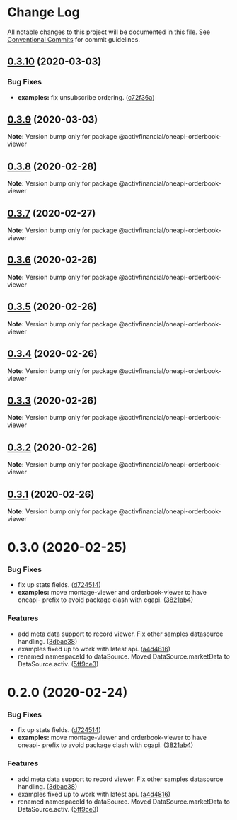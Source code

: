 # Change Log

All notable changes to this project will be documented in this file.
See [Conventional Commits](https://conventionalcommits.org) for commit guidelines.

## [0.3.10](https://github.com/activfinancial/one-api/compare/@activfinancial/oneapi-orderbook-viewer@0.3.9...@activfinancial/oneapi-orderbook-viewer@0.3.10) (2020-03-03)


### Bug Fixes

* **examples:** fix unsubscribe ordering. ([c72f36a](https://github.com/activfinancial/one-api/commit/c72f36a))





## [0.3.9](https://github.com/activfinancial/one-api/compare/@activfinancial/oneapi-orderbook-viewer@0.3.8...@activfinancial/oneapi-orderbook-viewer@0.3.9) (2020-03-03)

**Note:** Version bump only for package @activfinancial/oneapi-orderbook-viewer





## [0.3.8](https://github.com/activfinancial/one-api/compare/@activfinancial/oneapi-orderbook-viewer@0.3.7...@activfinancial/oneapi-orderbook-viewer@0.3.8) (2020-02-28)

**Note:** Version bump only for package @activfinancial/oneapi-orderbook-viewer





## [0.3.7](https://github.com/activfinancial/one-api/compare/@activfinancial/oneapi-orderbook-viewer@0.3.6...@activfinancial/oneapi-orderbook-viewer@0.3.7) (2020-02-27)

**Note:** Version bump only for package @activfinancial/oneapi-orderbook-viewer





## [0.3.6](https://github.com/activfinancial/one-api/compare/@activfinancial/oneapi-orderbook-viewer@0.3.5...@activfinancial/oneapi-orderbook-viewer@0.3.6) (2020-02-26)

**Note:** Version bump only for package @activfinancial/oneapi-orderbook-viewer





## [0.3.5](https://github.com/activfinancial/one-api/compare/@activfinancial/oneapi-orderbook-viewer@0.3.4...@activfinancial/oneapi-orderbook-viewer@0.3.5) (2020-02-26)

**Note:** Version bump only for package @activfinancial/oneapi-orderbook-viewer





## [0.3.4](https://github.com/activfinancial/one-api/compare/@activfinancial/oneapi-orderbook-viewer@0.3.3...@activfinancial/oneapi-orderbook-viewer@0.3.4) (2020-02-26)

**Note:** Version bump only for package @activfinancial/oneapi-orderbook-viewer





## [0.3.3](https://github.com/activfinancial/one-api/compare/@activfinancial/oneapi-orderbook-viewer@0.3.2...@activfinancial/oneapi-orderbook-viewer@0.3.3) (2020-02-26)

**Note:** Version bump only for package @activfinancial/oneapi-orderbook-viewer





## [0.3.2](https://github.com/activfinancial/one-api/compare/@activfinancial/oneapi-orderbook-viewer@0.3.1...@activfinancial/oneapi-orderbook-viewer@0.3.2) (2020-02-26)

**Note:** Version bump only for package @activfinancial/oneapi-orderbook-viewer





## [0.3.1](https://github.com/activfinancial/one-api/compare/@activfinancial/oneapi-orderbook-viewer@0.3.0...@activfinancial/oneapi-orderbook-viewer@0.3.1) (2020-02-26)

**Note:** Version bump only for package @activfinancial/oneapi-orderbook-viewer





# 0.3.0 (2020-02-25)


### Bug Fixes

* fix up stats fields. ([d724514](https://github.com/activfinancial/one-api/commit/d724514))
* **examples:** move montage-viewer and orderbook-viewer to have oneapi- prefix to avoid package clash with cgapi. ([3821ab4](https://github.com/activfinancial/one-api/commit/3821ab4))


### Features

* add meta data support to record viewer. Fix other samples datasource handling. ([3dbae38](https://github.com/activfinancial/one-api/commit/3dbae38))
* examples fixed up to work with latest api. ([a4d4816](https://github.com/activfinancial/one-api/commit/a4d4816))
* renamed namespaceId to dataSource. Moved DataSource.marketData to DataSource.activ. ([5ff9ce3](https://github.com/activfinancial/one-api/commit/5ff9ce3))





# 0.2.0 (2020-02-24)


### Bug Fixes

* fix up stats fields. ([d724514](https://github.com/activfinancial/one-api/commit/d724514))
* **examples:** move montage-viewer and orderbook-viewer to have oneapi- prefix to avoid package clash with cgapi. ([3821ab4](https://github.com/activfinancial/one-api/commit/3821ab4))


### Features

* add meta data support to record viewer. Fix other samples datasource handling. ([3dbae38](https://github.com/activfinancial/one-api/commit/3dbae38))
* examples fixed up to work with latest api. ([a4d4816](https://github.com/activfinancial/one-api/commit/a4d4816))
* renamed namespaceId to dataSource. Moved DataSource.marketData to DataSource.activ. ([5ff9ce3](https://github.com/activfinancial/one-api/commit/5ff9ce3))
